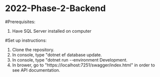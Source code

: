 # 2022-Phase-2-Backend


#Prerequisites:

1. Have SQL Server installed on computer

#Set up instructions:

1. Clone the repository.
2. In console, type "dotnet ef database update.
3. In console, type "dotnet run --environment Development.
4. In brower, go to "https://localhost:7251/swagger/index.html" in order to see API documentation.
